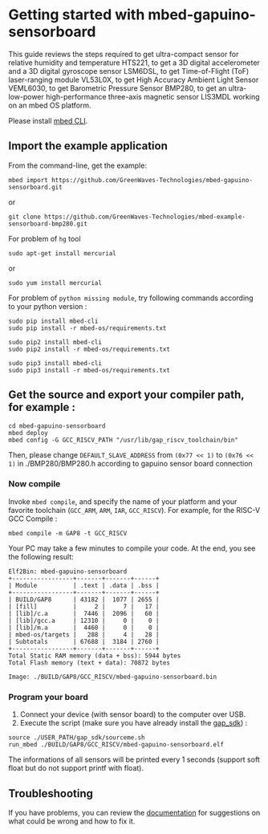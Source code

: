 # Getting started with mbed-gapuino-sensorboard

This guide reviews the steps required to get ultra-compact sensor for relative humidity and temperature HTS221, to get a 3D digital accelerometer and a 3D digital gyroscope sensor LSM6DSL, to get Time-of-Flight (ToF) laser-ranging module VL53L0X, to get High Accuracy Ambient Light Sensor VEML6030, to get Barometric Pressure Sensor BMP280, to get an ultra-low-power high-performance three-axis magnetic sensor LIS3MDL working on an mbed OS platform.

Please install [mbed CLI](https://github.com/ARMmbed/mbed-cli#installing-mbed-cli).

## Import the example application

From the command-line, get the example:

```
mbed import https://github.com/GreenWaves-Technologies/mbed-gapuino-sensorboard.git
```
or
```
git clone https://github.com/GreenWaves-Technologies/mbed-example-sensorboard-bmp280.git
```

For problem of `hg` tool
```
sudo apt-get install mercurial
```
or
```
sudo yum install mercurial
```

For problem of `python missing module`, try following commands according to your python version :
```
sudo pip install mbed-cli
sudo pip install -r mbed-os/requirements.txt

sudo pip2 install mbed-cli
sudo pip2 install -r mbed-os/requirements.txt

sudo pip3 install mbed-cli
sudo pip3 install -r mbed-os/requirements.txt
```

## Get the source and export your compiler path, for example :
```
cd mbed-gapuino-sensorboard
mbed deploy
mbed config -G GCC_RISCV_PATH "/usr/lib/gap_riscv_toolchain/bin"
```
Then, please change `DEFAULT_SLAVE_ADDRESS` from `(0x77 << 1)` to `(0x76 << 1)` in ./BMP280/BMP280.h according to gapuino sensor board connection

### Now compile

Invoke `mbed compile`, and specify the name of your platform and your favorite toolchain (`GCC_ARM`, `ARM`, `IAR`, `GCC_RISCV`). For example, for the RISC-V GCC Compile :

```
mbed compile -m GAP8 -t GCC_RISCV
```

Your PC may take a few minutes to compile your code. At the end, you see the following result:

```
Elf2Bin: mbed-gapuino-sensorboard
+-----------------+-------+-------+------+
| Module          | .text | .data | .bss |
+-----------------+-------+-------+------+
| BUILD/GAP8      | 43182 |  1077 | 2655 |
| [fill]          |     2 |     7 |   17 |
| [lib]/c.a       |  7446 |  2096 |   60 |
| [lib]/gcc.a     | 12310 |     0 |    0 |
| [lib]/m.a       |  4460 |     0 |    0 |
| mbed-os/targets |   288 |     4 |   28 |
| Subtotals       | 67688 |  3184 | 2760 |
+-----------------+-------+-------+------+
Total Static RAM memory (data + bss): 5944 bytes
Total Flash memory (text + data): 70872 bytes

Image: ./BUILD/GAP8/GCC_RISCV/mbed-gapuino-sensorboard.bin
```

### Program your board

1. Connect your device (with sensor board) to the computer over USB.
1. Execute the script (make sure you have already install the [gap_sdk](https://github.com/GreenWaves-Technologies/gap_sdk)) :

```
source ./USER_PATH/gap_sdk/sourceme.sh
run_mbed ./BUILD/GAP8/GCC_RISCV/mbed-gapuino-sensorboard.elf
```

The informations of all sensors will be printed every 1 seconds (support soft float but do not support printf with float).

## Troubleshooting

If you have problems, you can review the [documentation](https://os.mbed.com/docs/latest/tutorials/debugging.html) for suggestions on what could be wrong and how to fix it.